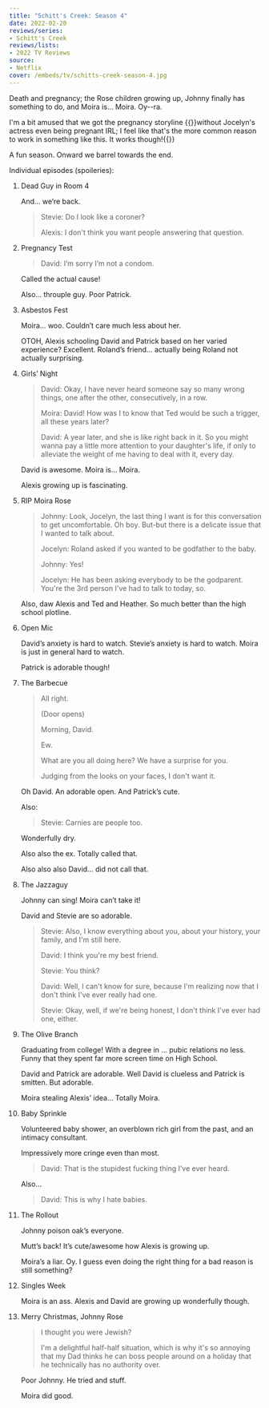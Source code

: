 ```yaml
---
title: "Schitt's Creek: Season 4"
date: 2022-02-20
reviews/series:
- Schitt's Creek
reviews/lists:
- 2022 TV Reviews
source:
- Netflix
cover: /embeds/tv/schitts-creek-season-4.jpg
---
```

Death and pregnancy; the Rose children growing up, Johnny finally has something to do, and Moira is... Moira. Oy--ra. 

I'm a bit amused that we got the pregnancy storyline {{<spoiler>}}without Jocelyn's actress even being pregnant IRL; I feel like that's the more common reason to work in something like this. It works though!{{</spoiler>}}

A fun season. Onward we barrel towards the end. 

<!--more-->

Individual episodes (spoileries):

1. Dead Guy in Room 4

    And… we’re back.

    > Stevie: Do I look like a coroner?
    >
    > Alexis: I don't think you want people answering that question.

2. Pregnancy Test

    > David: I’m sorry I’m not a condom.

    Called the actual cause!

    Also… throuple guy. Poor Patrick.

3. Asbestos Fest

    Moira… woo. Couldn’t care much less about her.

    OTOH, Alexis schooling David and Patrick based on her varied experience? Excellent. Roland’s friend… actually being Roland not actually surprising.

4. Girls’ Night

    > David: Okay, I have never heard someone say so many wrong things, one after the other, consecutively, in a row.
    >
    > Moira: David! How was I to know that Ted would be such a trigger, all these years later?
    >
    > David: A year later, and she is like right back in it. So you might wanna pay a little more attention to your daughter's life, if only to alleviate the weight of me having to deal with it, every day.

    David is awesome. Moira is… Moira.

    Alexis growing up is fascinating.

5. RIP Moira Rose

    > Johnny: Look, Jocelyn, the last thing I want is for this conversation to get uncomfortable. Oh boy. But-but there is a delicate issue that I wanted to talk about.
    >
    > Jocelyn: Roland asked if you wanted to be godfather to the baby.
    >
    > Johnny: Yes!
    >
    > Jocelyn: He has been asking everybody to be the godparent. You're the 3rd person I've had to talk to today, so.

    Also, daw Alexis and Ted and Heather. So much better than the high school plotline.

6. Open Mic

    David’s anxiety is hard to watch. Stevie’s anxiety is hard to watch. Moira is just in general hard to watch.

    Patrick is adorable though!

7. The Barbecue

    > All right.
    >
    > (Door opens)
    >
    > Morning, David.
    >
    > Ew.
    >
    > What are you all doing here?
    > We have a surprise for you.
    >
    > Judging from the looks on your faces, I don't want it.

    Oh David. An adorable open. And Patrick’s cute.

    Also:

    > Stevie: Carnies are people too.

    Wonderfully dry.

    Also also the ex. Totally called that.

    Also also also David… did not call that.

8. The Jazzaguy

    Johnny can sing! Moira can’t take it!

    David and Stevie are so adorable.

    > Stevie: Also, I know everything about you, about your history, your family, and I'm still here.
    >
    > David: I think you're my best friend.
    >
    > Stevie: You think?
    >
    > David: Well, I can't know for sure, because I'm realizing now that I don't think I've ever really had one.
    >
    > Stevie: Okay, well, if we're being honest, I don't think I've ever had one, either.

9. The Olive Branch

    Graduating from college! With a degree in … pubic relations no less. Funny that they spent far more screen time on High School.

    David and Patrick are adorable. Well David is clueless and Patrick is smitten. But adorable.

    Moira stealing Alexis’ idea… Totally Moira.

10. Baby Sprinkle

    Volunteered baby shower, an overblown rich girl from the past, and an intimacy consultant.

    Impressively more cringe even than most.

    > David: That is the stupidest fucking thing I’ve ever heard.

    Also…

    > David: This is why I hate babies.

11. The Rollout

    Johnny poison oak’s everyone.

    Mutt’s back! It’s cute/awesome how Alexis is growing up.

    Moira’s a liar. Oy. I guess even doing the right thing for a bad reason is still something?

12. Singles Week

    Moira is an ass. Alexis and David are growing up wonderfully though.

13. Merry Christmas, Johnny Rose

    > I thought you were Jewish?
    >
    > I'm a delightful half-half situation, which is why it's so annoying that my Dad thinks he can boss people around on a holiday that he technically has no authority over.

    Poor Johnny. He tried and stuff.

    Moira did good.